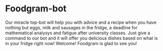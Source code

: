 # Foodgram-bot

Our miracle top-bot will help you with advice and a recipe when you have nothing but eggs, 
milk and sausages in the fridge, a deadline for mathematical analysys and fatigue after university classes. 
Just give a command to our bot and it will offer you delicious dishes based on what is in your fridge right now! 
Welcome! Foodgram is glad to see you!